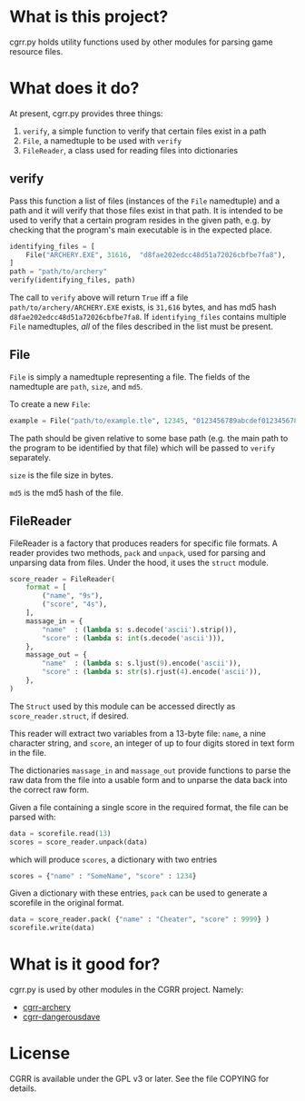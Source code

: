 What is this project?
=====================

cgrr.py holds utility functions used by other modules for parsing game
resource files.

What does it do?
================

At present, cgrr.py provides three things:

1. `verify`, a simple function to verify that certain files exist in a path
2. `File`, a namedtuple to be used with `verify`
3. `FileReader`, a class used for reading files into dictionaries

verify
------

Pass this function a list of files (instances of the `File` namedtuple) and a
path and it will verify that those files exist in that path. It is intended to
be used to verify that a certain program resides in the given path, e.g. by
checking that the program's main executable is in the expected place.

```python
identifying_files = [
    File("ARCHERY.EXE", 31616,  "d8fae202edcc48d51a72026cbfbe7fa8"),
]
path = "path/to/archery"
verify(identifying_files, path)
```

The call to `verify` above will return `True` iff a file
`path/to/archery/ARCHERY.EXE` exists, is `31,616` bytes, and has md5 hash
`d8fae202edcc48d51a72026cbfbe7fa8`. If `identifying_files` contains multiple
`File` namedtuples, *all* of the files described in the list must be present.

File
----

`File` is simply a namedtuple representing a file. The fields of the namedtuple
are `path`, `size`, and `md5`.

To create a new `File`:

```python
example = File("path/to/example.tle", 12345, "0123456789abcdef0123456789abcdef")
```

The path should be given relative to some base path (e.g. the main path to the
program to be identified by that file) which will be passed to `verify`
separately.

`size` is the file size in bytes.

`md5` is the md5 hash of the file.

FileReader
----------

FileReader is a factory that produces readers for specific file formats. A
reader provides two methods, `pack` and `unpack`, used for parsing and unparsing
data from files. Under the hood, it uses the `struct` module.

```python
score_reader = FileReader(
    format = [
        ("name", "9s"),
        ("score", "4s"),
    ],
    massage_in = {
        "name"  : (lambda s: s.decode('ascii').strip()),
        "score" : (lambda s: int(s.decode('ascii'))),
    },
    massage_out = {
        "name"  : (lambda s: s.ljust(9).encode('ascii')),
        "score" : (lambda s: str(s).rjust(4).encode('ascii')),
    },
)
```

The `Struct` used by this module can be accessed directly as
`score_reader.struct`, if desired.

This reader will extract two variables from a 13-byte file: `name`, a nine
character string, and `score`, an integer of up to four digits stored in text
form in the file.

The dictionaries `massage_in` and `massage_out` provide functions to parse the
raw data from the file into a usable form and to unparse the data back into the
correct raw form.

Given a file containing a single score in the required format, the file can be
parsed with:

```python
data = scorefile.read(13)
scores = score_reader.unpack(data)
```

which will produce `scores`, a dictionary with two entries

```python
scores = {"name" : "SomeName", "score" : 1234}
```

Given a dictionary with these entries, `pack` can be used to generate a
scorefile in the original format.

```python
data = score_reader.pack( {"name" : "Cheater", "score" : 9999} )
scorefile.write(data)
```

What is it good for?
====================

cgrr.py is used by other modules in the CGRR project. Namely:

* [cgrr-archery](https://github.com/sopoforic/cgrr-archery)
* [cgrr-dangerousdave](https://github.com/sopoforic/cgrr-dangerousdave)

License
=======

CGRR is available under the GPL v3 or later. See the file COPYING for details.
